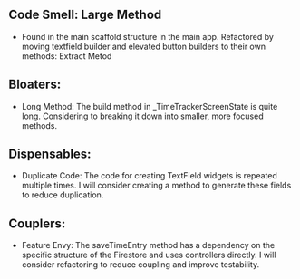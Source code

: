 ## Code Smell: Large Method
* Found in the main scaffold structure in the main app. Refactored by moving textfield builder and elevated button builders to their own methods: Extract Metod

## Bloaters:
* Long Method: The build method in _TimeTrackerScreenState is quite long. Considering to breaking it down into smaller, more focused methods.

## Dispensables:
* Duplicate Code: The code for creating TextField widgets is repeated multiple times. I will consider creating a method to generate these fields to reduce duplication.

## Couplers:
* Feature Envy: The saveTimeEntry method has a dependency on the specific structure of the Firestore and uses controllers directly. I will consider refactoring to reduce coupling and improve testability.